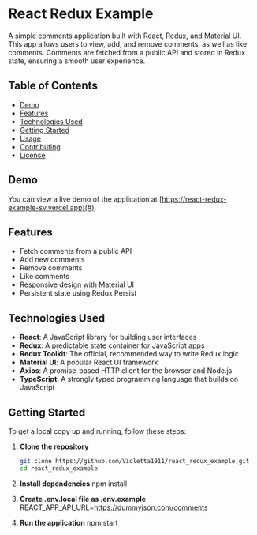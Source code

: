 # React Redux Example

A simple comments application built with React, Redux, and Material UI. This app allows users to view, add, and remove comments, as well as like comments. Comments are fetched from a public API and stored in Redux state, ensuring a smooth user experience.

## Table of Contents

-   [Demo](#demo)
-   [Features](#features)
-   [Technologies Used](#technologies-used)
-   [Getting Started](#getting-started)
-   [Usage](#usage)
-   [Contributing](#contributing)
-   [License](#license)

## Demo

You can view a live demo of the application at [https://react-redux-example-sv.vercel.app](#).

## Features

-   Fetch comments from a public API
-   Add new comments
-   Remove comments
-   Like comments
-   Responsive design with Material UI
-   Persistent state using Redux Persist

## Technologies Used

-   **React**: A JavaScript library for building user interfaces
-   **Redux**: A predictable state container for JavaScript apps
-   **Redux Toolkit**: The official, recommended way to write Redux logic
-   **Material UI**: A popular React UI framework
-   **Axios**: A promise-based HTTP client for the browser and Node.js
-   **TypeScript**: A strongly typed programming language that builds on JavaScript

## Getting Started

To get a local copy up and running, follow these steps:

1. **Clone the repository**
    ```bash
    git clone https://github.com/Violetta1911/react_redux_example.git
    cd react_redux_example
    ```
2. **Install dependencies**
   npm install

3.  **Create .env.local file as .env.example**
   REACT_APP_API_URL=https://dummyjson.com/comments

4. **Run the application**
   npm start
